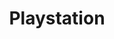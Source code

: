 ---
title: Playstation
description: Playstation nav page, console by Sony.
tags:
 - console
 - sony
 - playstation
---
